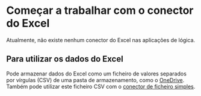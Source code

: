 <properties
pageTitle="Adicionar o conector de Excel | Microsoft Azure"
description="Descrição geral da conexão Excel com parâmetros REST API"
services=""    
documentationCenter=""     
authors="msftman"    
manager="erikre"    
editor=""
tags="connectors"/>

<tags
ms.service="multiple"
ms.devlang="na"
ms.topic="article"
ms.tgt_pltfrm="na"
ms.workload="na"
ms.date="08/23/2016"
ms.author="deonhe"/>

# <a name="get-started-with-the-excel-connector"></a>Começar a trabalhar com o conector do Excel

Atualmente, não existe nenhum conector do Excel nas aplicações de lógica. 

## <a name="to-use-excel-data"></a>Para utilizar os dados do Excel
Pode armazenar dados do Excel como um ficheiro de valores separados por vírgulas (CSV) de uma pasta de armazenamento, como o [OneDrive](connectors-create-api-onedrive.md). Também pode utilizar este ficheiro CSV com o [conector de ficheiro simples](../app-service-logic/app-service-logic-enterprise-integration-flatfile.md).

<!---

There is no Excel connector in Logic Apps. Originally, this topic only referenced PowerApps. Removed all PowerApps references. 



Connect to Excel to insert a row, delete a row, and more. 

## Triggers and actions
Excel includes the following action. There are no triggers. 

|Trigger|Actions|
|--- | ---|
|None | <ul><li>Get rows</li><li>Insert row</li><li>Delete row</li><li>Get row</li><li>Get tables</li><li>Update row</li></ul>

All connectors support data in JSON and XML formats. 

## Swagger REST API reference
Applies to version: 1.0.

### Inserts a new row into an Excel table
```POST: /datasets/{dataset}/tables/{table}/items``` 



| Name| Data Type|Required|Located In|Default Value|Description|
| ---|---|---|---|---|---|
|dataset|string|yes|path|none|Excel file name|
|table|string|yes|path|none|Excel table name|
|item| |yes|body|none|Row to insert into the specified Excel table|


### Response

|Name|Description|
|---|---|
|200|OK|
|default|Operation Failed.|




### Retrieves a single row from an Excel table
```GET: /datasets/{dataset}/tables/{table}/items/{id}``` 



| Name| Data Type|Required|Located In|Default Value|Description|
| ---|---|---|---|---|---|
|dataset|string|yes|path|none|Excel file name|
|table|string|yes|path|none|Excel table name|
|id|string|yes|path|none|Unique identifier of row to retrieve|


### Response

|Name|Description|
|---|---|
|200|OK|
|default|Operation Failed.|




### Deletes a row from an Excel table
```DELETE: /datasets/{dataset}/tables/{table}/items/{id}``` 



| Name| Data Type|Required|Located In|Default Value|Description|
| ---|---|---|---|---|---|
|dataset|string|yes|path|none|Excel file name|
|table|string|yes|path|none|Excel table name|
|id|string|yes|path|none|Unique identifier of the row to delete|


### Response

|Name|Description|
|---|---|
|200|OK|
|default|Operation Failed.|




### Updates an existing row in an Excel table
```PATCH: /datasets/{dataset}/tables/{table}/items/{id}``` 



| Name| Data Type|Required|Located In|Default Value|Description|
| ---|---|---|---|---|---|
|dataset|string|yes|path|none|Excel file name|
|table|string|yes|path|none|Excel table name|
|id|string|yes|path|none|Unique identifier of the row to update|
|item| |yes|body|none|Row with updated values|


### Response

|Name|Description|
|---|---|
|200|OK|
|default|Operation Failed.|




## Object definitions

#### DataSetsMetadata

| Name | Data Type | Required|
|---|---|---|
|tabular|not defined|no|
|blob|not defined|no|

#### TabularDataSetsMetadata

| Name | Data Type |Required|
|---|---|---|
|source|string|no|
|displayName|string|no|
|urlEncoding|string|no|
|tableDisplayName|string|no|
|tablePluralName|string|no|

#### BlobDataSetsMetadata

| Name | Data Type |Required|
|---|---|---|
|source|string|no|
|displayName|string|no|
|urlEncoding|string|no|

#### TableMetadata

| Name | Data Type |Required|
|---|---|---|
|name|string|no|
|title|string|no|
|x-ms-permission|string|no|
|schema|not defined|no|

#### DataSetsList

| Name | Data Type |Required|
|---|---|---|
|value|array|no|

#### DataSet

| Name | Data Type |Required|
|---|---|---|
|Name|string|no|
|DisplayName|string|no|

#### Table

| Name | Data Type |Required|
|---|---|---|
|Name|string|no|
|DisplayName|string|no|

#### Item

| Name | Data Type |Required|
|---|---|---|
|ItemInternalId|string|no|

#### TablesList

| Name | Data Type |Required|
|---|---|---|
|value|array|no|

#### ItemsList

| Name | Data Type |Required|
|---|---|---|
|value|array|no|


## Next Steps
[Create a logic app](../app-service-logic/app-service-logic-create-a-logic-app.md)  


-->
